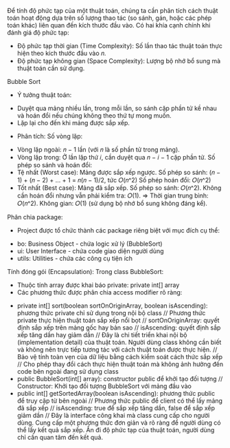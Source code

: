Để tính độ phức tạp của một thuật toán, chúng ta cần phân tích cách thuật toán hoạt động dựa trên số lượng thao tác (so sánh, gán, hoặc các phép toán khác) liên quan đến kích thước đầu vào. Có hai khía cạnh chính khi đánh giá độ phức tạp:
- Độ phức tạp thời gian (Time Complexity): Số lần thao tác thuật toán thực hiện theo kích thước đầu vào 
𝑛.
- Độ phức tạp không gian (Space Complexity): Lượng bộ nhớ bổ sung mà thuật toán cần sử dụng.

Bubble Sort
- Ý tưởng thuật toán:
+ Duyệt qua mảng nhiều lần, trong mỗi lần, so sánh cặp phần tử kề nhau và hoán đổi nếu chúng không theo thứ tự mong muốn.
+ Lặp lại cho đến khi mảng được sắp xếp.
- Phân tích:
Số vòng lặp:
+ Vòng lặp ngoài: 𝑛 − 1 lần (với 𝑛  là số phần tử trong mảng).
+ Vòng lặp trong: Ở lần lặp thứ 𝑖, cần duyệt qua 𝑛 − 𝑖 − 1 cặp phần tử.
Số phép so sánh và hoán đổi:
+ Tệ nhất (Worst case): Mảng được sắp xếp ngược.
Số phép so sánh: (𝑛 − 1) + (𝑛 − 2) + … + 1 = 𝑛(𝑛 − 1)/2, tức 𝑂(𝑛^2)
Số phép hoán đổi: 𝑂(𝑛^2)
+ Tốt nhất (Best case): Mảng đã sắp xếp.
Số phép so sánh: 𝑂(𝑛^2).
Không cần hoán đổi nhưng vẫn phải kiểm tra: 𝑂(1).
=> Thời gian trung bình: 𝑂(𝑛^2).
Không gian: 𝑂(1) (sử dụng bộ nhớ bổ sung không đáng kể).

Phân chia package:
- Project được tổ chức thành các package riêng biệt với mục đích cụ thể:
+ bo: Business Object - chứa logic xử lý (BubbleSort)
+ ui: User Interface - chứa code giao diện người dùng
+ utils: Utilities - chứa các công cụ tiện ích

Tính đóng gói (Encapsulation):
Trong class BubbleSort:
- Thuộc tính array được khai báo private: private int[] array
- Các phương thức được phân chia access modifier rõ ràng:
+ private int[] sort(boolean sortOnOriginArray, boolean isAscending): phương thức private chỉ sử dụng trong nội bộ class
// Phương thức private thực hiện thuật toán sắp xếp nổi bọt
// sortOnOriginArray: quyết định sắp xếp trên mảng gốc hay bản sao
// isAscending: quyết định sắp xếp tăng dần hay giảm dần
// Đây là chi tiết triển khai nội bộ (implementation detail) của thuật toán. Người dùng class không cần biết và không nên trực tiếp tương tác với cách thuật toán được thực hiện.
// Bảo vệ tính toàn vẹn của dữ liệu bằng cách kiểm soát cách thức sắp xếp
// Cho phép thay đổi cách thực hiện thuật toán mà không ảnh hưởng đến code bên ngoài đang sử dụng class
+ public BubbleSort(int[] array): constructor public để khởi tạo đối tượng
// Constructor: Khởi tạo đối tượng BubbleSort với mảng đầu vào
+ public int[] getSortedArray(boolean isAscending): phương thức public để truy cập từ bên ngoài
// Phương thức public để client có thể lấy mảng đã sắp xếp
// isAscending: true để sắp xếp tăng dần, false để sắp xếp giảm dần
// Đây là interface công khai mà class cung cấp cho người dùng. Cung cấp một phương thức đơn giản và rõ ràng để người dùng có thể lấy kết quả sắp xếp. Ẩn đi độ phức tạp của thuật toán, người dùng chỉ cần quan tâm đến kết quả.


